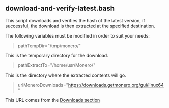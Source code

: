 ## download-and-verify-latest.bash

This script downloads and verifies the hash of the latest version, if successful, the download is then extracted at the specified destination. 

The following variables must be modified in order to suit your needs:

>pathTempDir="/tmp/monero/"

This is the temporary directory for the download.


>pathExtractTo="/home/usr/Monero/"

This is the directory where the extracted contents will go.


>urlMoneroDownloads="https://downloads.getmonero.org/gui/linux64"

This URL comes from the [Downloads section](https://www.getmonero.org/downloads/)
